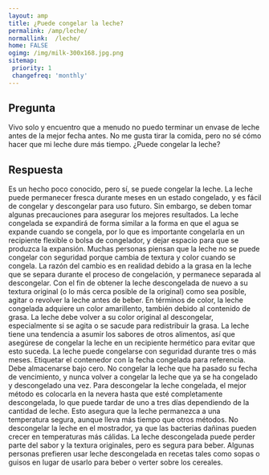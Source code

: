 ```yaml
---
layout: amp
title: ¿Puede congelar la leche?  
permalink: /amp/leche/
normallink:  /leche/
home: FALSE
ogimg: /img/milk-300x168.jpg.png
sitemap:
 priority: 1
 changefreq: 'monthly'
---
```




## Pregunta

Vivo solo y encuentro que a menudo no puedo terminar un envase de leche antes de la mejor fecha antes. No me gusta tirar la comida, pero no sé cómo hacer que mi leche dure más tiempo. ¿Puede congelar la leche?


<amp-img src="https://sepuedecongelar.com/img/milk-300x168.jpg" alt="¿Puede congelar la leche?" height="400" width="800"></amp-img>


## Respuesta

Es un hecho poco conocido, pero sí, se puede congelar la leche. La leche puede permanecer fresca durante meses en un estado congelado, y es fácil de congelar y descongelar para uso futuro. Sin embargo, se deben tomar algunas precauciones para asegurar los mejores resultados. La leche congelada se expandirá de forma similar a la forma en que el agua se expande cuando se congela, por lo que es importante congelarla en un recipiente flexible o bolsa de congelador, y dejar espacio para que se produzca la expansión.
Muchas personas piensan que la leche no se puede congelar con seguridad porque cambia de textura y color cuando se congela. La razón del cambio es en realidad debido a la grasa en la leche que se separa durante el proceso de congelación, y permanece separada al descongelar. Con el fin de obtener la leche descongelada de nuevo a su textura original (o lo más cerca posible de la original) como sea posible, agitar o revolver la leche antes de beber. En términos de color, la leche congelada adquiere un color amarillento, también debido al contenido de grasa. La leche debe volver a su color original al descongelar, especialmente si se agita o se sacude para redistribuir la grasa.
La leche tiene una tendencia a asumir los sabores de otros alimentos, así que asegúrese de congelar la leche en un recipiente hermético para evitar que esto suceda. La leche puede congelarse con seguridad durante tres o más meses. Etiquetar el contenedor con la fecha congelada para referencia. Debe almacenarse bajo cero. No congelar la leche que ha pasado su fecha de vencimiento, y nunca volver a congelar la leche que ya se ha congelado y descongelado una vez.
Para descongelar la leche congelada, el mejor método es colocarla en la nevera hasta que esté completamente descongelada, lo que puede tardar de uno a tres días dependiendo de la cantidad de leche. Esto asegura que la leche permanezca a una temperatura segura, aunque lleva más tiempo que otros métodos. No descongelar la leche en el mostrador, ya que las bacterias dañinas pueden crecer en temperaturas más cálidas. La leche descongelada puede perder parte del sabor y la textura originales, pero es segura para beber. Algunas personas prefieren usar leche descongelada en recetas tales como sopas o guisos en lugar de usarlo para beber o verter sobre los cereales.